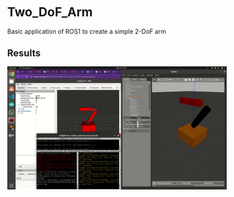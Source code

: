 # Two_DoF_Arm
Basic application of ROS1 to create a simple 2-DoF arm

## Results

[![Watch the video](https://github.com/Loki-Silvres/Two_DoF_Arm/blob/main/two_dof_arm.png)](https://github.com/Loki-Silvres/Two_DoF_Arm/blob/main/two_dof_arm.mp4)
